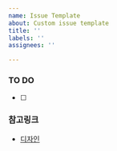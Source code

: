 ```yaml
---
name: Issue Template
about: Custom issue template
title: ''
labels: ''
assignees: ''

---
```


### TO DO
- [ ] 

### 참고링크
- [디자인]()
